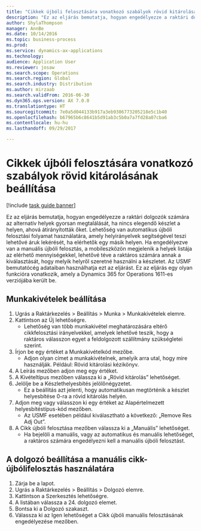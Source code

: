 ```yaml
--- 
title: "Cikkek újbóli felosztására vonatkozó szabályok rövid kitárolásának beállítása"
description: "Ez az eljárás bemutatja, hogyan engedélyezze a raktári dolgozók számára az alternatív helyek gyorsan megtalálását, ha nincs elegendő készlet a helyen, ahová átirányították őket."
author: ShylaThompson
manager: AnnBe
ms.date: 10/14/2016
ms.topic: business-process
ms.prod: 
ms.service: dynamics-ax-applications
ms.technology: 
audience: Application User
ms.reviewer: josaw
ms.search.scope: Operations
ms.search.region: Global
ms.search.industry: Distribution
ms.author: mirzaab
ms.search.validFrom: 2016-06-30
ms.dyn365.ops.version: AX 7.0.0
ms.translationtype: HT
ms.sourcegitcommit: 7e0a5d044133b917a3eb9386773205218e5c1b40
ms.openlocfilehash: b67965b6c8641b5d91ab3c5b0a7a7fd28a07cba6
ms.contentlocale: hu-hu
ms.lasthandoff: 09/29/2017

---
```

# <a name="set-up-short-picking-item-reallocation"></a>Cikkek újbóli felosztására vonatkozó szabályok rövid kitárolásának beállítása

[!include [task guide banner](../../includes/task-guide-banner.md)]

Ez az eljárás bemutatja, hogyan engedélyezze a raktári dolgozók számára az alternatív helyek gyorsan megtalálását, ha nincs elegendő készlet a helyen, ahová átirányították őket. Lehetőség van automatikus újbóli felosztási folyamat használatára, amely helyirányelvek segítségével teszi lehetővé áruk lekérését, ha elérhetők egy másik helyen. Ha engedélyezve van a manuális újbóli felosztás, a mobileszközön megjelenik a helyek listája az elérhető mennyiségekkel, lehetővé téve a raktáros számára annak a kiválasztását, hogy melyik helyről szeretné használni a készletet. Az USMF bemutatócég adataiban használhatja ezt az eljárást. Ez az eljárás egy olyan funkcióra vonatkozik, amely a Dynamics 365 for Operations 1611-es verziójába került be.


## <a name="set-up-work-exceptions"></a>Munkakivételek beállítása
1. Ugrás a Raktárkezelés > Beállítás > Munka > Munkakivételek elemre.
2. Kattintson az Új lehetőségre.
    * Lehetőség van több munkakivétel meghatározására eltérő cikkfelosztási irányelvekkel, amelyek lehetővé teszik, hogy a raktáros válasszon egyet a feldolgozott szállítmány szükségletei szerint.  
3. Írjon be egy értéket a Munkakivételkód mezőbe.
    * Adjon olyan címet a munkakivételnek, amelyik arra utal, hogy mire használják. Például: Rövid kitárolási kézikönyv.  
4. A Leírás mezőben adjon meg egy értéket.
5. A Kivételtípus mezőben válassza ki a „Rövid kitárolás” lehetőséget.
6. Jelölje be a Készlethelyesbítés jelölőnégyzetet.
    * Ez a beállítás azt jelenti, hogy automatikusan megtörténik a készlet helyesbítése 0-ra a rövid kitárolás helyén.  
7. Adjon meg vagy válasszon ki egy értéket az Alapértelmezett helyesbítéstípus-kód mezőben.
    * Az USMF esetében például kiválasztható a következő: „Remove Res Adj Out”.  
8. A Cikk újbóli felosztása mezőben válassza ki a „Manuális” lehetőséget.
    * Ha bejelöli a manuális, vagy az automatikus és manuális lehetőséget, a raktáros számára engedélyezni kell a manuális újbóli felosztást.  

## <a name="set-up-a-worker-to-use-manual-item-reallocation"></a>A dolgozó beállítása a manuális cikk-újbólifelosztás használatára
1. Zárja be a lapot.
2. Ugrás a Raktárkezelés > Beállítás > Dolgozó elemre.
3. Kattintson a Szerkesztés lehetőségre.
4. A listában válassza a 24. dolgozó elemet.
5. Bontsa ki a Dolgozó szakaszt.
6. Válassza ki az Igen lehetőséget a Cikk újbóli manuális felosztásának engedélyezése mezőben.


